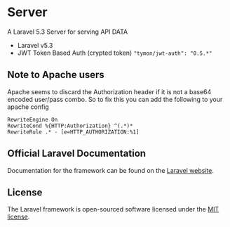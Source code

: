 # Server
A Laravel 5.3 Server for serving API DATA
* Laravel v5.3
* JWT Token Based Auth (crypted token) `"tymon/jwt-auth": "0.5.*"`

## Note to Apache users

Apache seems to discard the Authorization header if it is not a base64 encoded user/pass combo. So to fix this you can add the following to your apache config

```
RewriteEngine On
RewriteCond %{HTTP:Authorization} ^(.*)*
RewriteRule .* - [e=HTTP_AUTHORIZATION:%1]
```

## Official Laravel Documentation

Documentation for the framework can be found on the [Laravel website](http://laravel.com/docs).

## License

The Laravel framework is open-sourced software licensed under the [MIT license](http://opensource.org/licenses/MIT).